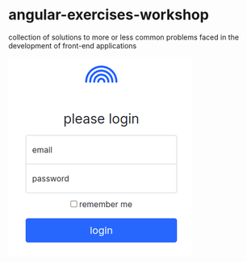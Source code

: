 # angular-exercises-workshop
collection of solutions to more or less common problems faced in the development of front-end applications

![login template screenshot](https://github.com/paolomococci/angular-exercises-workshop/blob/main/screenshots/login_template.png)
